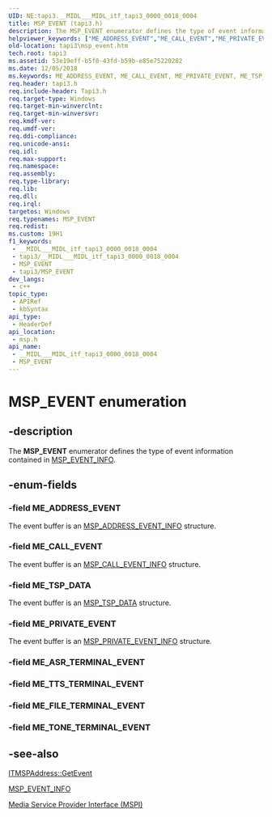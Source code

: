 ```yaml
---
UID: NE:tapi3.__MIDL___MIDL_itf_tapi3_0000_0018_0004
title: MSP_EVENT (tapi3.h)
description: The MSP_EVENT enumerator defines the type of event information contained in MSP_EVENT_INFO.
helpviewer_keywords: ["ME_ADDRESS_EVENT","ME_CALL_EVENT","ME_PRIVATE_EVENT","ME_TSP_DATA","MSP_EVENT","MSP_EVENT enumeration [TAPI 2.2]","_tapi3_msp_event","msp/ME_ADDRESS_EVENT","msp/ME_CALL_EVENT","msp/ME_PRIVATE_EVENT","msp/ME_TSP_DATA","msp/MSP_EVENT","tapi3.msp_event"]
old-location: tapi3\msp_event.htm
tech.root: tapi3
ms.assetid: 53e19eff-b5f0-43fd-b59b-e85e75220282
ms.date: 12/05/2018
ms.keywords: ME_ADDRESS_EVENT, ME_CALL_EVENT, ME_PRIVATE_EVENT, ME_TSP_DATA, MSP_EVENT, MSP_EVENT enumeration [TAPI 2.2], _tapi3_msp_event, msp/ME_ADDRESS_EVENT, msp/ME_CALL_EVENT, msp/ME_PRIVATE_EVENT, msp/ME_TSP_DATA, msp/MSP_EVENT, tapi3.msp_event
req.header: tapi3.h
req.include-header: Tapi3.h
req.target-type: Windows
req.target-min-winverclnt: 
req.target-min-winversvr: 
req.kmdf-ver: 
req.umdf-ver: 
req.ddi-compliance: 
req.unicode-ansi: 
req.idl: 
req.max-support: 
req.namespace: 
req.assembly: 
req.type-library: 
req.lib: 
req.dll: 
req.irql: 
targetos: Windows
req.typenames: MSP_EVENT
req.redist: 
ms.custom: 19H1
f1_keywords:
 - __MIDL___MIDL_itf_tapi3_0000_0018_0004
 - tapi3/__MIDL___MIDL_itf_tapi3_0000_0018_0004
 - MSP_EVENT
 - tapi3/MSP_EVENT
dev_langs:
 - c++
topic_type:
 - APIRef
 - kbSyntax
api_type:
 - HeaderDef
api_location:
 - msp.h
api_name:
 - __MIDL___MIDL_itf_tapi3_0000_0018_0004
 - MSP_EVENT
---
```


# MSP_EVENT enumeration


## -description

The <b>MSP_EVENT</b> enumerator defines the type of event information contained in 
<a href="/windows/win32/api/msp/ns-msp-msp_event_info">MSP_EVENT_INFO</a>.

## -enum-fields

### -field ME_ADDRESS_EVENT

The event buffer is an 
<a href="/previous-versions/windows/desktop/legacy/ms733454(v=vs.85)">MSP_ADDRESS_EVENT_INFO</a> structure.

### -field ME_CALL_EVENT

The event buffer is an 
<a href="/previous-versions/windows/desktop/legacy/ms733464(v=vs.85)">MSP_CALL_EVENT_INFO</a> structure.

### -field ME_TSP_DATA

The event buffer is an 
<a href="/previous-versions/windows/desktop/legacy/ms733475(v=vs.85)">MSP_TSP_DATA</a> structure.

### -field ME_PRIVATE_EVENT

The event buffer is an 
<a href="/previous-versions/windows/desktop/legacy/ms733472(v=vs.85)">MSP_PRIVATE_EVENT_INFO</a> structure.

### -field ME_ASR_TERMINAL_EVENT

### -field ME_TTS_TERMINAL_EVENT

### -field ME_FILE_TERMINAL_EVENT

### -field ME_TONE_TERMINAL_EVENT

## -see-also

<a href="/windows/desktop/api/msp/nf-msp-itmspaddress-getevent">ITMSPAddress::GetEvent</a>



<a href="/windows/win32/api/msp/ns-msp-msp_event_info">MSP_EVENT_INFO</a>



<a href="/windows/desktop/Tapi/media-service-provider-interface-mspi-">Media Service Provider Interface (MSPI)</a>

